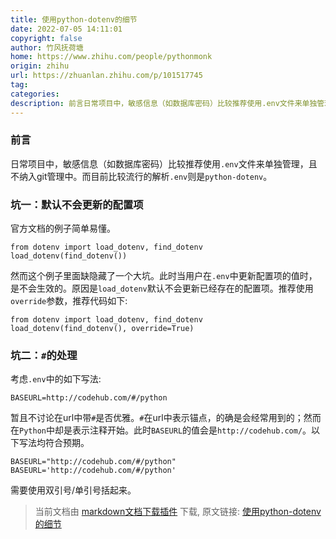 ```yaml
---
title: 使用python-dotenv的细节
date: 2022-07-05 14:11:01
copyright: false
author: 竹风抚荷塘
home: https://www.zhihu.com/people/pythonmonk
origin: zhihu
url: https://zhuanlan.zhihu.com/p/101517745
tag: 
categories: 
description: 前言日常项目中，敏感信息（如数据库密码）比较推荐使用.env文件来单独管理，且不纳入git管理中。而...
---
```


### 前言
日常项目中，敏感信息（如数据库密码）比较推荐使用`.env`文件来单独管理，且不纳入git管理中。而目前比较流行的解析`.env`则是`python-dotenv`。
  

### 坑一：默认不会更新的配置项
官方文档的例子简单易懂。
  

```
from dotenv import load_dotenv, find_dotenv
load_dotenv(find_dotenv())
```
然而这个例子里面缺隐藏了一个大坑。此时当用户在`.env`中更新配置项的值时，是不会生效的。原因是`load_dotenv`默认不会更新已经存在的配置项。推荐使用`override`参数，推荐代码如下:
  

```
from dotenv import load_dotenv, find_dotenv
load_dotenv(find_dotenv(), override=True)
```

### 坑二：`#`的处理
考虑`.env`中的如下写法:
  

```
BASEURL=http://codehub.com/#/python
```
暂且不讨论在url中带`#`是否优雅。`#`在url中表示锚点，的确是会经常用到的；然而在`Python`中却是表示注释开始。此时`BASEURL`的值会是`http://codehub.com/`。以下写法均符合预期。
  

```
BASEURL="http://codehub.com/#/python"
BASEURL='http://codehub.com/#/python'
```
需要使用双引号/单引号括起来。

> 当前文档由 [markdown文档下载插件](https://github.com/kscript/markdown-download) 下载, 原文链接: [使用python-dotenv的细节](https://zhuanlan.zhihu.com/p/101517745)  